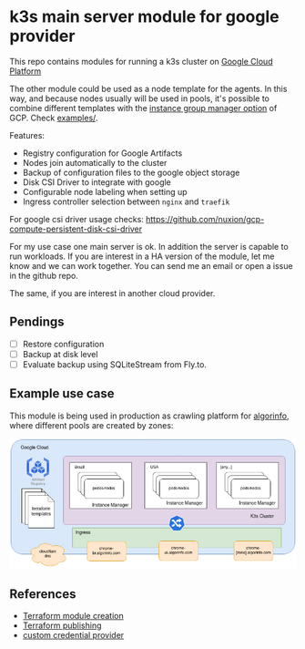 # k3s main server module for google provider

This repo contains modules for running a k3s cluster on [Google Cloud Platform](https://cloud.google.com/)

The other module could be used as a node template for the agents. In this way, and because nodes usually will be used in pools, it's possible to combine different templates with the [instance group manager option](https://cloud.google.com/compute/docs/instance-groups) of GCP. Check [examples/](examples/).

Features:

- Registry configuration for Google Artifacts
- Nodes join automatically to the cluster
- Backup of configuration files to the google object storage
- Disk CSI Driver to integrate with google
- Configurable node labeling when setting up
- Ingress controller selection between `nginx` and `traefik`

For google csi driver usage checks: 
https://github.com/nuxion/gcp-compute-persistent-disk-csi-driver

For my use case one main server is ok. In addition the server is capable to run workloads. If you are interest in a HA version of the module, let me know and we can work together. You can send me an email or open a issue in the github repo. 

The same, if you are interest in another cloud provider. 

## Pendings

- [ ] Restore configuration
- [ ] Backup at disk level 
- [ ] Evaluate backup using SQLiteStream from Fly.to. 

## Example use case

This module is being used in production as crawling platform for [algorinfo](https://algorinfo.com), where different pools are created by zones:

![k3s diagram](/docs/crawling.jpg)

## References
- [Terraform module creation](https://www.terraform.io/language/modules/develop/structure)
- [Terraform publishing](https://www.terraform.io/registry/modules/publish?_ga=2.132646471.838845338.1666208647-1520980583.1657402599)
- [custom credential provider](https://github.com/k3s-io/k3s/issues/2367)
